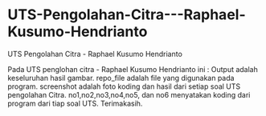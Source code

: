 # UTS-Pengolahan-Citra---Raphael-Kusumo-Hendrianto
UTS Pengolahan Citra - Raphael Kusumo Hendrianto

Pada UTS penglohan citra - Raphael Kusumo Hendrianto ini :
Output adalah keseluruhan  hasil gambar.
repo_file adalah file yang digunakan pada program.
screenshot adalah foto koding dan hasil dari setiap soal UTS pengolahan Citra.
no1,no2,no3,no4,no5, dan no6 menyatakan koding dari program dari tiap soal UTS.
Terimakasih.

